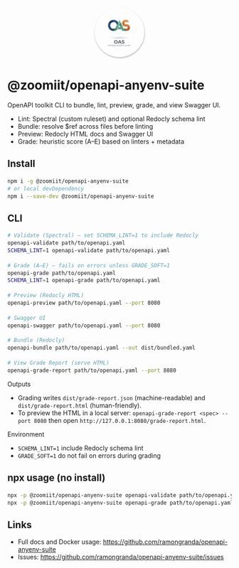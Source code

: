 <p align="center">
  <img src="../assets/logo-oas.png" alt="OAS logo" width="120" height="120" />
</p>

# @zoomiit/openapi-anyenv-suite

OpenAPI toolkit CLI to bundle, lint, preview, grade, and view Swagger UI.

- Lint: Spectral (custom ruleset) and optional Redocly schema lint
- Bundle: resolve $ref across files before linting
- Preview: Redocly HTML docs and Swagger UI
- Grade: heuristic score (A–E) based on linters + metadata

## Install

```bash
npm i -g @zoomiit/openapi-anyenv-suite
# or local devDependency
npm i --save-dev @zoomiit/openapi-anyenv-suite
```

## CLI

```bash
# Validate (Spectral) – set SCHEMA_LINT=1 to include Redocly
openapi-validate path/to/openapi.yaml
SCHEMA_LINT=1 openapi-validate path/to/openapi.yaml

# Grade (A–E) – fails on errors unless GRADE_SOFT=1
openapi-grade path/to/openapi.yaml
SCHEMA_LINT=1 openapi-grade path/to/openapi.yaml

# Preview (Redocly HTML)
openapi-preview path/to/openapi.yaml --port 8080

# Swagger UI
openapi-swagger path/to/openapi.yaml --port 8080

# Bundle (Redocly)
openapi-bundle path/to/openapi.yaml --out dist/bundled.yaml

# View Grade Report (serve HTML)
openapi-grade-report path/to/openapi.yaml --port 8080
```

Outputs

- Grading writes `dist/grade-report.json` (machine-readable) and `dist/grade-report.html` (human-friendly).
 - To preview the HTML in a local server: `openapi-grade-report <spec> --port 8080` then open `http://127.0.0.1:8080/grade-report.html`.

Environment

- `SCHEMA_LINT=1` include Redocly schema lint
- `GRADE_SOFT=1` do not fail on errors during grading

## npx usage (no install)

```bash
npx -p @zoomiit/openapi-anyenv-suite openapi-validate path/to/openapi.yaml
npx -p @zoomiit/openapi-anyenv-suite openapi-grade path/to/openapi.yaml
```

## Links

- Full docs and Docker usage: <https://github.com/ramongranda/openapi-anyenv-suite>
- Issues: <https://github.com/ramongranda/openapi-anyenv-suite/issues>
